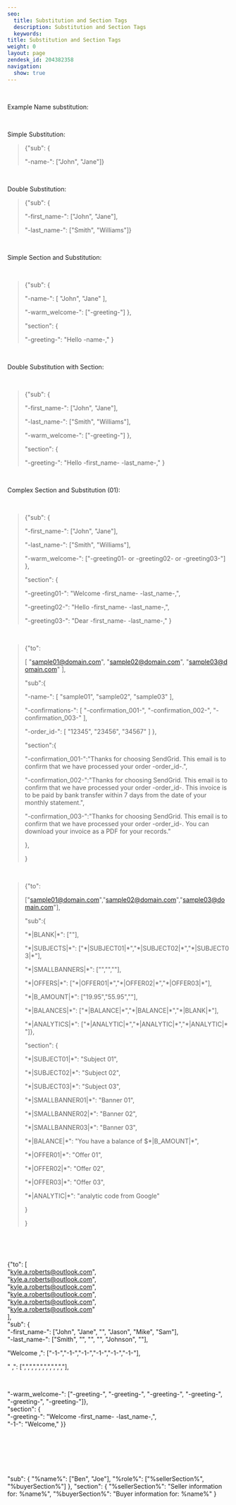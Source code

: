 ```yaml
---
seo:
  title: Substitution and Section Tags
  description: Substitution and Section Tags
  keywords: 
title: Substitution and Section Tags
weight: 0
layout: page
zendesk_id: 204382358
navigation:
  show: true
---
```


&nbsp;

Example Name substitution:

&nbsp;

Simple Substitution:

> {"sub": {
> 
> "-name-": ["John", "Jane"]}

&nbsp;

Double Substitution:

> {"sub": {
> 
> "-first\_name-": ["John", "Jane"],
> 
> "-last\_name-": ["Smith", "Williams"]}

&nbsp;

Simple Section and Substitution:

&nbsp;

> {"sub": {
> 
> "-name-": [&nbsp;"John", "Jane"&nbsp;],
> 
> "-warm\_welcome-": ["-greeting-"] },
> 
> "section": {
> 
> "-greeting-": "Hello&nbsp;-name-,"&nbsp;}

&nbsp;

Double Substitution with Section:

&nbsp;

> {"sub": {
> 
> "-first\_name-": ["John", "Jane"],
> 
> "-last\_name-": ["Smith", "Williams"],
> 
> "-warm\_welcome-": ["-greeting-"] },
> 
> "section": {
> 
> "-greeting-": "Hello -first\_name- -last\_name-,"&nbsp;}

&nbsp;

Complex Section and Substitution (01):

&nbsp;

> {"sub": {
> 
> "-first\_name-": ["John", "Jane"],
> 
> "-last\_name-": ["Smith", "Williams"],
> 
> "-warm\_welcome-": ["-greeting01- or -greeting02- or -greeting03-"] },
> 
> "section": {
> 
> "-greeting01-": "Welcome -first\_name- -last\_name-,",
> 
> "-greeting02-": "Hello -first\_name- -last\_name-,",
> 
> "-greeting03-": "Dear -first\_name- -last\_name-,"&nbsp;}

&nbsp;

> {"to":
> 
> [&nbsp;"sample01@domain.com",&nbsp;"sample02@domain.com",&nbsp;"sample03@domain.com"&nbsp;],
> 
> "sub":{
> 
> "-name-":&nbsp;[&nbsp;"sample01",&nbsp;"sample02",&nbsp;"sample03"&nbsp;],
> 
> "-confirmations-":&nbsp;[&nbsp;"-confirmation\_001-",&nbsp;"-confirmation\_002-",&nbsp;"-confirmation\_003-"&nbsp;],
> 
> "-order\_id-":&nbsp;[&nbsp;"12345",&nbsp;"23456",&nbsp;"34567"&nbsp;] },
> 
> "section":{
> 
> "-confirmation\_001-":"Thanks for choosing SendGrid. This email is to confirm that we have processed your order -order\_id-.",
> 
> "-confirmation\_002-":"Thanks for choosing SendGrid. This email is to confirm that we have processed your order -order\_id-. This invoice is to be paid by bank transfer within 7 days from the date of your monthly statement.",
> 
> "-confirmation\_003-":"Thanks for choosing SendGrid. This email is to confirm that we have processed your order -order\_id-. You can download your invoice as a PDF for your records."
> 
> },
> 
> }

&nbsp;

> {"to":
> 
> ["sample01@domain.com","sample02@domain.com","sample03@domain.com"],
> 
> "sub":{
> 
> "\*|BLANK|\*":&nbsp;[""],
> 
> "\*|SUBJECTS|\*":&nbsp;["\*|SUBJECT01|\*","\*|SUBJECT02|\*","\*|SUBJECT03|\*"],
> 
> "\*|SMALLBANNERS|\*":&nbsp;["","",""],
> 
> "\*|OFFERS|\*":&nbsp;["\*|OFFER01|\*","\*|OFFER02|\*","\*|OFFER03|\*"],
> 
> "\*|B\_AMOUNT|\*":&nbsp;["19.95","55.95",""],
> 
> "\*|BALANCES|\*":&nbsp;["\*|BALANCE|\*","\*|BALANCE|\*","\*|BLANK|\*"],
> 
> "\*|ANALYTICS|\*":&nbsp;["\*|ANALYTIC|\*","\*|ANALYTIC|\*","\*|ANALYTIC|\*"]},
> 
> "section": {
> 
> "\*|SUBJECT01|\*": "Subject 01",
> 
> "\*|SUBJECT02|\*": "Subject 02",
> 
> "\*|SUBJECT03|\*": "Subject 03",
> 
> "\*|SMALLBANNER01|\*": "Banner 01",
> 
> "\*|SMALLBANNER02|\*": "Banner 02",
> 
> "\*|SMALLBANNER03|\*": "Banner 03",
> 
> "\*|BALANCE|\*": "You have a balance of&nbsp;$\*|B\_AMOUNT|\*",
> 
> "\*|OFFER01|\*": "Offer 01",
> 
> "\*|OFFER02|\*": "Offer 02",
> 
> "\*|OFFER03|\*": "Offer 03",
> 
> "\*|ANALYTIC|\*": "analytic code from Google"
> 
> }
> 
> }

&nbsp;

&nbsp;

{"to": [  
 "kyle.a.roberts@outlook.com",  
 "kyle.a.roberts@outlook.com",  
 "kyle.a.roberts@outlook.com",  
 "kyle.a.roberts@outlook.com",  
 "kyle.a.roberts@outlook.com",  
 "kyle.a.roberts@outlook.com"  
 ],  
"sub": {  
"-first\_name-": ["John", "Jane", "", "Jason", "Mike", "Sam"],  
"-last\_name-": ["Smith", "", "", "", "Johnson", ""],

"Welcome ,": ["-1-","-1-","-1-","-1-","-1-","-1-"],

" ,": [",",",",",",",",",",","],

&nbsp;

"-warm\_welcome-": ["-greeting-", "-greeting-", "-greeting-", "-greeting-", "-greeting-", "-greeting-"]},  
"section": {  
"-greeting-": "Welcome -first\_name- -last\_name-,",  
"-1-": "Welcome," }}

&nbsp;

&nbsp;

&nbsp;

"sub": { "%name%": ["Ben", "Joe"], "%role%": ["%sellerSection%", "%buyerSection%"] }, "section": { "%sellerSection%": "Seller information for: %name%", "%buyerSection%": "Buyer information for: %name%" }

